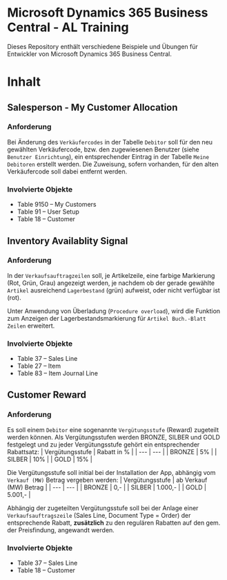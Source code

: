 # Microsoft Dynamics 365 Business Central - AL Training
Dieses Repository enthält verschiedene Beispiele und Übungen für Entwickler von Microsoft Dynamics 365 Business Central.

# Inhalt

## Salesperson - My Customer Allocation
### Anforderung
Bei Änderung des `Verkäufercodes` in der Tabelle `Debitor` soll für den neu gewählten Verkäufercode, bzw. den zugewiesenen Benutzer (siehe `Benutzer Einrichtung`), ein entsprechender Eintrag in der Tabelle `Meine Debitoren` erstellt werden. Die Zuweisung, sofern vorhanden, für den alten Verkäufercode soll dabei entfernt werden.
### Involvierte Objekte
 - Table 9150 – My Customers
 - Table 91 – User Setup
 - Table 18 – Customer

## Inventory Availablity Signal
### Anforderung
In der `Verkaufsauftragzeilen` soll, je Artikelzeile, eine farbige Markierung (Rot, Grün, Grau) angezeigt werden, je nachdem ob der gerade gewählte `Artikel` ausreichend `Lagerbestand` (grün) aufweist, oder nicht verfügbar ist (rot).

Unter Anwendung von Überladung (`Procedure overload`), wird die Funktion zum Anzeigen der Lagerbestandsmarkierung für `Artikel Buch.-Blatt Zeilen` erweitert.

### Involvierte Objekte
 - Table 37 – Sales Line
 - Table 27 – Item 
 - Table 83 – Item Journal Line

## Customer Reward
### Anforderung
Es soll einem `Debitor` eine sogenannte `Vergütungsstufe` (Reward) zugeteilt werden können. Als Vergütungsstufen werden BRONZE, SILBER und GOLD festgelegt und zu jeder Vergütungsstufe gehört ein entsprechender Rabattsatz:
| Vergütungsstufe | Rabatt in % |
| --- | --- |
| BRONZE | 5% | 
| SILBER | 10% | 
| GOLD | 15% | 

Die Vergütungsstufe soll initial bei der Installation der App, abhängig vom `Verkauf (MW)` Betrag  vergeben werden:
| Vergütungsstufe | ab Verkauf (MW) Betrag |
| --- | --- |
| BRONZE | 0,- | 
| SILBER | 1.000,- | 
| GOLD | 5.001,- | 

Abhängig der zugeteilten Vergütungsstufe soll bei der Anlage einer `Verkaufsauftragszeile` (Sales Line, Document Type = Order) der entsprechende Rabatt, **zusätzlich** zu den regulären Rabatten auf den gem. der Preisfindung, angewandt werden. 

### Involvierte Objekte
 - Table 37 – Sales Line
 - Table 18 – Customer
